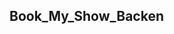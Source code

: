 **Book_My_Show_Backen**
-------------------------------------------------------------------------------------------------------------------------------------------------------------------------------------

